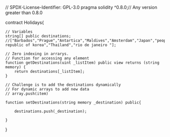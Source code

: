 // SPDX-License-Identifier: GPL-3.0
pragma solidity ^0.8.0;// Any version greater than 0.8.0

contract Holidays{

    // Variables
    string[] public destinations;
    //["Barbados","Prague","Antartica","Maldives","Amsterdam","Japan","peoples republic of korea","Thailand","rio de janeiro "];

    // Zero indexing in arrarys.
    // Function for accessing any element
    function getDestinations(uint _listItem) public view returns (string memory) {
        return destinations[_listItem];
    }

    // Challenge is to add the destinations dynamically
    // For dynamic arrays to add new data
    // array.push(item)

    function setDestinations(string memory _destination) public{

        destinations.push(_destination);

    } 

} 
